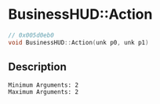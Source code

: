 # BusinessHUD::Action
```c
// 0x005d0eb0
void BusinessHUD::Action(unk p0, unk p1)
```
## Description
```
Minimum Arguments: 2
Maximum Arguments: 2
```
